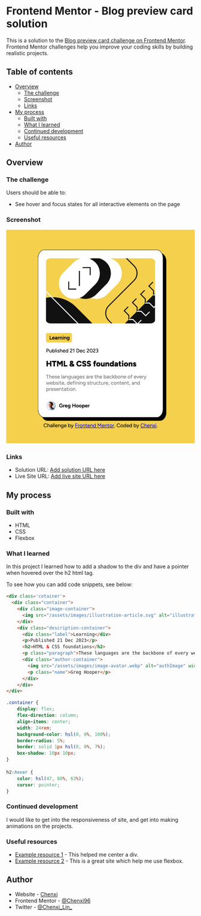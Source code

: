 # Frontend Mentor - Blog preview card solution

This is a solution to the [Blog preview card challenge on Frontend Mentor](https://www.frontendmentor.io/challenges/blog-preview-card-ckPaj01IcS). Frontend Mentor challenges help you improve your coding skills by building realistic projects. 

## Table of contents

- [Overview](#overview)
  - [The challenge](#the-challenge)
  - [Screenshot](#screenshot)
  - [Links](#links)
- [My process](#my-process)
  - [Built with](#built-with)
  - [What I learned](#what-i-learned)
  - [Continued development](#continued-development)
  - [Useful resources](#useful-resources)
- [Author](#author)


## Overview

### The challenge

Users should be able to:

- See hover and focus states for all interactive elements on the page

### Screenshot

![](./assets/images/127.0.0.1_5500_.png)


### Links

- Solution URL: [Add solution URL here](https://github.com/Chenxi96/blog-preview-card)
- Live Site URL: [Add live site URL here](https://singular-cupcake-16e900.netlify.app/)

## My process

### Built with

- HTML
- CSS
- Flexbox


### What I learned

In this project I learned how to add a shadow to the div and have a pointer when hovered over the h2 html tag.

To see how you can add code snippets, see below:

```html
<div class='cotainer'>
  <div class="container">
    <div class="image-container">
      <img src="/assets/images/illustration-article.svg" alt="illustration-image" class="illustration-image">
    </div>
    <div class="description-container">
      <div class="label">Learning</div>
      <p>Published 21 Dec 2023</p>
      <h2>HTML & CSS foundations</h2>
      <p class="paragraph">These languages are the backbone of every website, defining structure, content, and presentation.</p>
      <div class="author-container">
        <img src="/assets/images/image-avatar.webp" alt="authImage" width="30" height="30">
        <p class="name">Greg Hooper</p>
      </div>
    </div>
</div>
```

```css
.container {
    display: flex;
    flex-direction: column;
    align-items: center;
    width: 24rem;
    background-color: hsl(0, 0%, 100%);
    border-radius: 5%;
    border: solid 1px hsl(0, 0%, 7%);
    box-shadow: 10px 10px;
}

h2:hover {
    color: hsl(47, 88%, 63%);
    cursor: pointer;
}
```

### Continued development

I would like to get into the responsiveness of site, and get into making animations on the projects.

### Useful resources

- [Example resource 1](https://www.w3schools.com/css/css_align.asp) - This helped me center a div.
- [Example resource 2](https://css-tricks.com/snippets/css/a-guide-to-flexbox/) - This is a great site which help me use flexbox.


## Author

- Website - [Chenxi](my-portfolio-vert-xi-14.vercel.app)
- Frontend Mentor - [@Chenxi96](https://www.frontendmentor.io/profile/yourusername)
- Twitter - [@Chenxi_Lin_](https://www.twitter.com/Chenxi_Lin_)